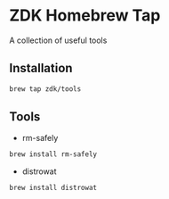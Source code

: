 # ZDK Homebrew Tap

A collection of useful tools

## Installation

```bash
brew tap zdk/tools
```

## Tools

- rm-safely

```bash
brew install rm-safely
```

- distrowat

```bash
brew install distrowat
```
